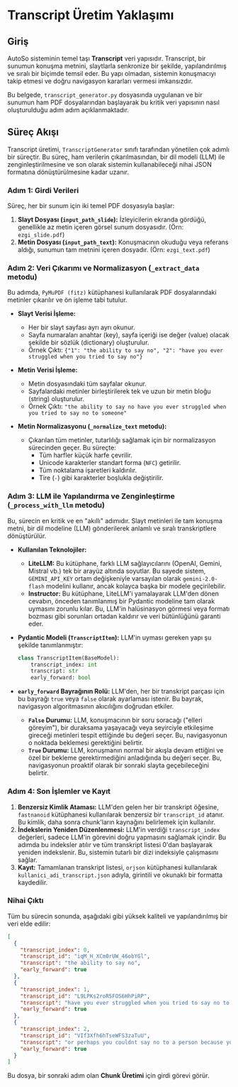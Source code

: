 # Transcript Üretim Yaklaşımı

## Giriş

AutoSo sisteminin temel taşı **Transcript** veri yapısıdır. Transcript, bir sunumun konuşma metnini, slaytlarla senkronize bir şekilde, yapılandırılmış ve sıralı bir biçimde temsil eder. Bu yapı olmadan, sistemin konuşmacıyı takip etmesi ve doğru navigasyon kararları vermesi imkansızdır.

Bu belgede, `transcript_generator.py` dosyasında uygulanan ve bir sunumun ham PDF dosyalarından başlayarak bu kritik veri yapısının nasıl oluşturulduğu adım adım açıklanmaktadır.

## Süreç Akışı

Transcript üretimi, `TranscriptGenerator` sınıfı tarafından yönetilen çok adımlı bir süreçtir. Bu süreç, ham verilerin çıkarılmasından, bir dil modeli (LLM) ile zenginleştirilmesine ve son olarak sistemin kullanabileceği nihai JSON formatına dönüştürülmesine kadar uzanır.

### Adım 1: Girdi Verileri

Süreç, her bir sunum için iki temel PDF dosyasıyla başlar:

1.  **Slayt Dosyası (`input_path_slide`):** İzleyicilerin ekranda gördüğü, genellikle az metin içeren görsel sunum dosyasıdır. (Örn: `ezgi_slide.pdf`)
2.  **Metin Dosyası (`input_path_text`):** Konuşmacının okuduğu veya referans aldığı, sunumun tam metnini içeren dosyadır. (Örn: `ezgi_text.pdf`)

### Adım 2: Veri Çıkarımı ve Normalizasyon (`_extract_data` metodu)

Bu adımda, `PyMuPDF (fitz)` kütüphanesi kullanılarak PDF dosyalarındaki metinler çıkarılır ve ön işleme tabi tutulur.

-   **Slayt Verisi İşleme:**
    -   Her bir slayt sayfası ayrı ayrı okunur.
    -   Sayfa numaraları anahtar (key), sayfa içeriği ise değer (value) olacak şekilde bir sözlük (dictionary) oluşturulur.
    -   Örnek Çıktı: `{"1": "the ability to say no", "2": "have you ever struggled when you tried to say no"}`

-   **Metin Verisi İşleme:**
    -   Metin dosyasındaki tüm sayfalar okunur.
    -   Sayfalardaki metinler birleştirilerek tek ve uzun bir metin bloğu (string) oluşturulur.
    -   Örnek Çıktı: `"the ability to say no have you ever struggled when you tried to say no to someone"`

-   **Metin Normalizasyonu (`_normalize_text` metodu):**
    -   Çıkarılan tüm metinler, tutarlılığı sağlamak için bir normalizasyon sürecinden geçer. Bu süreçte:
        -   Tüm harfler küçük harfe çevrilir.
        -   Unicode karakterler standart forma (`NFC`) getirilir.
        -   Tüm noktalama işaretleri kaldırılır.
        -   Tire (`-`) gibi karakterler boşlukla değiştirilir.

### Adım 3: LLM ile Yapılandırma ve Zenginleştirme (`_process_with_llm` metodu)

Bu, sürecin en kritik ve en "akıllı" adımıdır. Slayt metinleri ile tam konuşma metni, bir dil modeline (LLM) gönderilerek anlamlı ve sıralı transkriptlere dönüştürülür.

-   **Kullanılan Teknolojiler:**
    -   **LiteLLM:** Bu kütüphane, farklı LLM sağlayıcılarını (OpenAI, Gemini, Mistral vb.) tek bir arayüz altında soyutlar. Bu sayede sistem, `GEMINI_API_KEY` ortam değişkeniyle varsayılan olarak `gemini-2.0-flash` modelini kullanır, ancak kolayca başka bir modele geçirilebilir.
    -   **Instructor:** Bu kütüphane, LiteLLM'i yamalayarak LLM'den dönen cevabın, önceden tanımlanmış bir Pydantic modeline tam olarak uymasını zorunlu kılar. Bu, LLM'in halüsinasyon görmesi veya formatı bozması gibi sorunları ortadan kaldırır ve veri bütünlüğünü garanti eder.

-   **Pydantic Modeli (`TranscriptItem`):**
    LLM'in uyması gereken yapı şu şekilde tanımlanmıştır:
    ```python
    class TranscriptItem(BaseModel):
        transcript_index: int
        transcript: str
        early_forward: bool
    ```

-   **`early_forward` Bayrağının Rolü:**
    LLM'den, her bir transkript parçası için bu bayrağı `true` veya `false` olarak ayarlaması istenir. Bu bayrak, navigasyon algoritmasının akıcılığını doğrudan etkiler.
    -   **`False` Durumu:** LLM, konuşmacının bir soru soracağı ("elleri göreyim"), bir duraksama yaşayacağı veya seyirciyle etkileşime gireceği metinleri tespit ettiğinde bu değeri seçer. Bu, navigasyonun o noktada beklemesi gerektiğini belirtir.
    -   **`True` Durumu:** LLM, konuşmanın normal bir akışla devam ettiğini ve özel bir bekleme gerektirmediğini anladığında bu değeri seçer. Bu, navigasyonun proaktif olarak bir sonraki slayta geçebileceğini belirtir.

### Adım 4: Son İşlemler ve Kayıt

1.  **Benzersiz Kimlik Ataması:** LLM'den gelen her bir transkript öğesine, `fastnanoid` kütüphanesi kullanılarak benzersiz bir `transcript_id` atanır. Bu kimlik, daha sonra chunk'ların kaynağını belirlemek için kullanılır.
2.  **İndekslerin Yeniden Düzenlenmesi:** LLM'in verdiği `transcript_index` değerleri, sadece LLM'in görevini doğru yapmasını sağlamak içindir. Bu adımda bu indeksler atılır ve tüm transkript listesi 0'dan başlayarak yeniden indekslenir. Bu, sistemin tutarlı bir dizi indeksiyle çalışmasını sağlar.
3.  **Kayıt:** Tamamlanan transkript listesi, `orjson` kütüphanesi kullanılarak `kullanici_adi_transcript.json` adıyla, girintili ve okunaklı bir formatta kaydedilir.

### Nihai Çıktı

Tüm bu sürecin sonunda, aşağıdaki gibi yüksek kaliteli ve yapılandırılmış bir veri elde edilir:
```json
[
  {
    "transcript_index": 0,
    "transcript_id": "iqM_H_XCm0rUW_46obYGl",
    "transcript": "the ability to say no",
    "early_forward": true
  },
  {
    "transcript_index": 1,
    "transcript_id": "L9LPKs2roR5FOS6HhPiRP",
    "transcript": "have you ever struggled when you tried to say no to someone",
    "early_forward": true
  },
  {
    "transcript_index": 2,
    "transcript_id": "VIf3Xfh6hTseWFS3zaTuU",
    "transcript": "or perhaps you couldnt say no to a person because you felt bad for them",
    "early_forward": true
  }
]
```
Bu dosya, bir sonraki adım olan **Chunk Üretimi** için girdi görevi görür.
